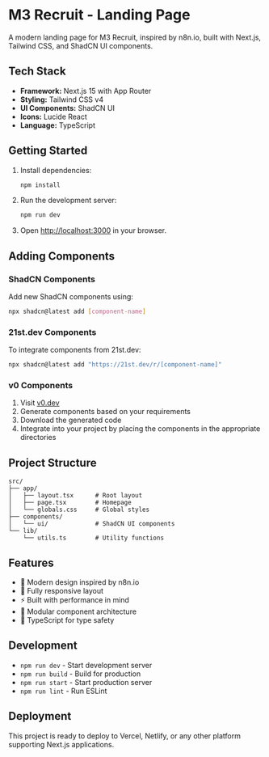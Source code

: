 # M3 Recruit - Landing Page

A modern landing page for M3 Recruit, inspired by n8n.io, built with Next.js, Tailwind CSS, and ShadCN UI components.

## Tech Stack

- **Framework:** Next.js 15 with App Router
- **Styling:** Tailwind CSS v4
- **UI Components:** ShadCN UI
- **Icons:** Lucide React
- **Language:** TypeScript

## Getting Started

1. Install dependencies:
   ```bash
   npm install
   ```

2. Run the development server:
   ```bash
   npm run dev
   ```

3. Open [http://localhost:3000](http://localhost:3000) in your browser.

## Adding Components

### ShadCN Components

Add new ShadCN components using:
```bash
npx shadcn@latest add [component-name]
```

### 21st.dev Components

To integrate components from 21st.dev:
```bash
npx shadcn@latest add "https://21st.dev/r/[component-name]"
```

### v0 Components

1. Visit [v0.dev](https://v0.dev)
2. Generate components based on your requirements
3. Download the generated code
4. Integrate into your project by placing the components in the appropriate directories

## Project Structure

```
src/
├── app/
│   ├── layout.tsx      # Root layout
│   ├── page.tsx        # Homepage
│   └── globals.css     # Global styles
├── components/
│   └── ui/             # ShadCN UI components
└── lib/
    └── utils.ts        # Utility functions
```

## Features

- 🎨 Modern design inspired by n8n.io
- 📱 Fully responsive layout
- ⚡ Built with performance in mind
- 🧩 Modular component architecture
- 🎯 TypeScript for type safety

## Development

- `npm run dev` - Start development server
- `npm run build` - Build for production
- `npm run start` - Start production server
- `npm run lint` - Run ESLint

## Deployment

This project is ready to deploy to Vercel, Netlify, or any other platform supporting Next.js applications.